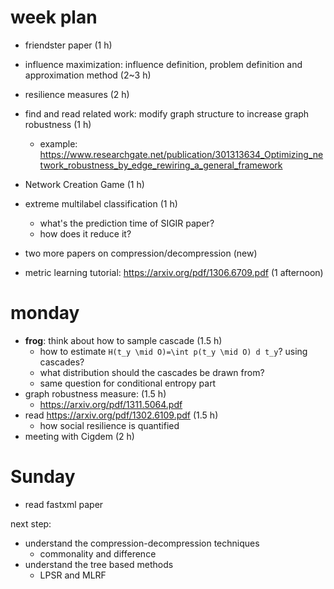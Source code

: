 # week plan

- friendster paper (1 h)
- influence maximization: influence definition, problem definition and approximation method (2~3 h)
- resilience measures (2 h)
- find and read related work: modify graph structure to increase graph robustness (1 h)
  - example: https://www.researchgate.net/publication/301313634_Optimizing_network_robustness_by_edge_rewiring_a_general_framework
- Network Creation Game (1 h)

- extreme multilabel classification (1 h)
  - what's the prediction time of  SIGIR paper? 
  - how does it reduce it?
- two more papers on compression/decompression (new)
- metric learning tutorial: https://arxiv.org/pdf/1306.6709.pdf (1 afternoon)

# monday

- **frog**: think about how to sample cascade (1.5 h)
  - how to estimate `H(t_y \mid O)=\int p(t_y \mid O) d t_y`? using cascades?
  - what distribution should the cascades be drawn from?
  - same question for conditional entropy part
- graph robustness measure: (1.5 h)
  - https://arxiv.org/pdf/1311.5064.pdf
- read https://arxiv.org/pdf/1302.6109.pdf (1.5 h)
  - how social resilience is quantified
- meeting with Cigdem (2 h)

# Sunday

- read fastxml paper

next step:

- understand the compression-decompression techniques
  - commonality and difference
- understand the tree based methods
  - LPSR and MLRF